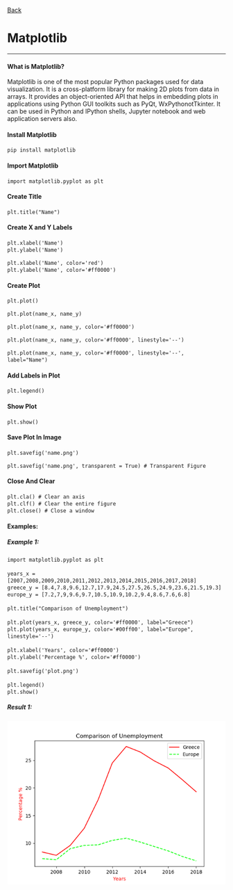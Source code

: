 [Back](../libraries.md)

# Matplotlib
---

#### What is Matplotlib?
Matplotlib is one of the most popular Python packages used for data visualization. It is a cross-platform library for making 2D plots from data in arrays. It provides an object-oriented API that helps in embedding plots in applications using Python GUI toolkits such as PyQt, WxPythonotTkinter. It can be used in Python and IPython shells, Jupyter notebook and web application servers also.

#### Install Matplotlib 
~~~~
pip install matplotlib
~~~~

#### Import Matplotlib
~~~~
import matplotlib.pyplot as plt
~~~~

#### Create Title
~~~~
plt.title("Name")
~~~~

#### Create X and Y Labels
~~~~
plt.xlabel('Name')
plt.ylabel('Name')
~~~~
~~~~
plt.xlabel('Name', color='red')
plt.ylabel('Name', color='#ff0000')
~~~~

#### Create Plot
~~~~
plt.plot()
~~~~
~~~~
plt.plot(name_x, name_y)
~~~~
~~~~
plt.plot(name_x, name_y, color='#ff0000')
~~~~
~~~~
plt.plot(name_x, name_y, color='#ff0000', linestyle='--')
~~~~
~~~~
plt.plot(name_x, name_y, color='#ff0000', linestyle='--', label="Name")
~~~~

#### Add Labels in Plot
~~~~
plt.legend()
~~~~

#### Show Plot
~~~~
plt.show()
~~~~

#### Save Plot In Image
~~~~
plt.savefig('name.png')
~~~~
~~~~
plt.savefig('name.png', transparent = True) # Transparent Figure
~~~~

#### Close And Clear
~~~~
plt.cla() # Clear an axis
plt.clf() # Clear the entire figure
plt.close() # Close a window
~~~~

#### Examples:

##### Example 1:
~~~~
import matplotlib.pyplot as plt

years_x = [2007,2008,2009,2010,2011,2012,2013,2014,2015,2016,2017,2018]
greece_y = [8.4,7.8,9.6,12.7,17.9,24.5,27.5,26.5,24.9,23.6,21.5,19.3]
europe_y = [7.2,7,9,9.6,9.7,10.5,10.9,10.2,9.4,8.6,7.6,6.8]

plt.title("Comparison of Unemployment")

plt.plot(years_x, greece_y, color='#ff0000', label="Greece")
plt.plot(years_x, europe_y, color='#00ff00', label="Europe", linestyle='--')

plt.xlabel('Years', color='#ff0000')
plt.ylabel('Percentage %', color='#ff0000')

plt.savefig('plot.png')

plt.legend()
plt.show()
~~~~
##### Result 1:
![](matplotlib_example_1.png)
~~~~

~~~~